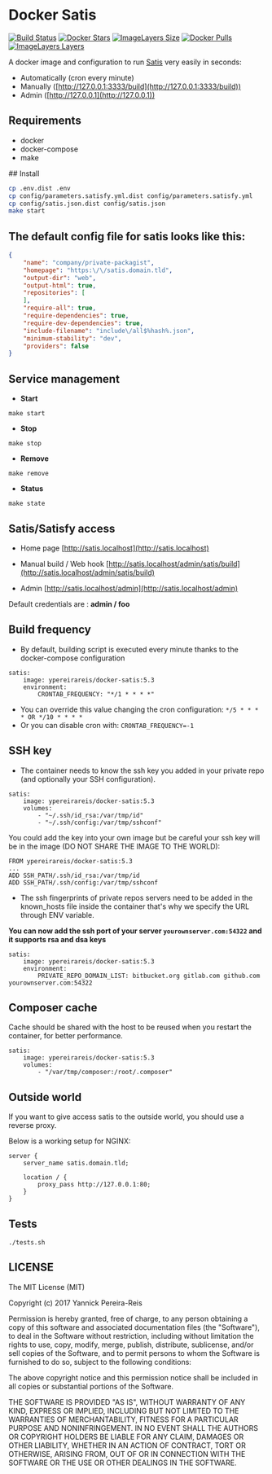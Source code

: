 # Docker Satis

[![Build Status](https://travis-ci.org/ypereirareis/docker-satis.svg?branch=master)](https://travis-ci.org/ypereirareis/docker-satis)
[![Docker Stars](https://img.shields.io/docker/stars/ypereirareis/docker-satis.svg)]()
[![ImageLayers Size](https://img.shields.io/imagelayers/image-size/ypereirareis/docker-satis/latest.svg)]()
[![Docker Pulls](https://img.shields.io/docker/pulls/ypereirareis/docker-satis.svg)]()
[![ImageLayers Layers](https://img.shields.io/imagelayers/layers/ypereirareis/docker-satis/latest.svg)]()

A docker image and configuration to run [Satis](https://github.com/composer/satis) very easily in seconds:

* Automatically (cron every minute)
* Manually ([http://127.0.0.1:3333/build](http://127.0.0.1:3333/build))
* Admin ([http://127.0.0.1](http://127.0.0.1))

## Requirements

* docker
* docker-compose
* make

## Install

```bash
cp .env.dist .env
cp config/parameters.satisfy.yml.dist config/parameters.satisfy.yml
cp config/satis.json.dist config/satis.json
make start
```

## The default config file for satis looks like this:

```json
{
    "name": "company/private-packagist",
    "homepage": "https:\/\/satis.domain.tld",
    "output-dir": "web",
    "output-html": true,
    "repositories": [
    ],
    "require-all": true,
    "require-dependencies": true,
    "require-dev-dependencies": true,
    "include-filename": "include\/all$%hash%.json",
    "minimum-stability": "dev",
    "providers": false
}

```

## Service management

* **Start**

```
make start
```

* **Stop**

```
make stop
```

* **Remove**

```
make remove
```

* **Status**

```
make state
```

## Satis/Satisfy access

* Home page
[http://satis.localhost](http://satis.localhost)

* Manual build / Web hook
[http://satis.localhost/admin/satis/build](http://satis.localhost/admin/satis/build)

* Admin
[http://satis.localhost/admin](http://satis.localhost/admin)

Default credentials are : **admin / foo** 

## **Build frequency**

* By default, building script is executed every minute thanks to the docker-compose configuration

```
satis:
    image: ypereirareis/docker-satis:5.3
    environment:
        CRONTAB_FREQUENCY: "*/1 * * * *"
```

* You can override this value changing the cron configuration: `*/5 * * * * OR */10 * * * *`
* Or you can disable cron with: `CRONTAB_FREQUENCY=-1`

## SSH key

* The container needs to know the ssh key you added in your private repo (and optionally your SSH configuration).

```
satis:
    image: ypereirareis/docker-satis:5.3
    volumes:
        - "~/.ssh/id_rsa:/var/tmp/id"
        - "~/.ssh/config:/var/tmp/sshconf"
```

You could add the key into your own image but be careful your ssh key will be in the image (DO NOT SHARE THE IMAGE TO THE WORLD):

```shell
FROM ypereirareis/docker-satis:5.3
...
ADD SSH_PATH/.ssh/id_rsa:/var/tmp/id
ADD SSH_PATH/.ssh/config:/var/tmp/sshconf
```

* The ssh fingerprints of private repos servers need to be added in the known_hosts file inside the container that's why we specify the URL through ENV variable.

**You can now add the ssh port of your server `yourownserver.com:54322` and it supports rsa and dsa keys**

```
satis:
    image: ypereirareis/docker-satis:5.3
    environment:
        PRIVATE_REPO_DOMAIN_LIST: bitbucket.org gitlab.com github.com yourownserver.com:54322
```

## Composer cache

Cache should be shared with the host to be reused when you restart the container, for better performance.

```
satis:
    image: ypereirareis/docker-satis:5.3
    volumes:
        - "/var/tmp/composer:/root/.composer"
```


## Outside world

If you want to give access satis to the outside world, you should use a reverse proxy.

Below is a working setup for NGINX:

```
server {
    server_name satis.domain.tld;

    location / {
        proxy_pass http://127.0.0.1:80;
    }
}
```

## Tests

```shell
./tests.sh
```

## LICENSE

The MIT License (MIT)

Copyright (c) 2017 Yannick Pereira-Reis

Permission is hereby granted, free of charge, to any person obtaining a copy
of this software and associated documentation files (the "Software"), to deal
in the Software without restriction, including without limitation the rights
to use, copy, modify, merge, publish, distribute, sublicense, and/or sell
copies of the Software, and to permit persons to whom the Software is
furnished to do so, subject to the following conditions:

The above copyright notice and this permission notice shall be included in all
copies or substantial portions of the Software.

THE SOFTWARE IS PROVIDED "AS IS", WITHOUT WARRANTY OF ANY KIND, EXPRESS OR
IMPLIED, INCLUDING BUT NOT LIMITED TO THE WARRANTIES OF MERCHANTABILITY,
FITNESS FOR A PARTICULAR PURPOSE AND NONINFRINGEMENT. IN NO EVENT SHALL THE
AUTHORS OR COPYRIGHT HOLDERS BE LIABLE FOR ANY CLAIM, DAMAGES OR OTHER
LIABILITY, WHETHER IN AN ACTION OF CONTRACT, TORT OR OTHERWISE, ARISING FROM,
OUT OF OR IN CONNECTION WITH THE SOFTWARE OR THE USE OR OTHER DEALINGS IN THE
SOFTWARE.
